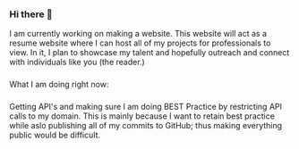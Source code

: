 ### Hi there 👋
I am currently working on making a website. This website will act as a resume website where I can host all of my projects for professionals to view. In it, I plan to showcase my talent and hopefully outreach and connect with individuals like you (the reader.)
###
What I am doing right now:
###
Getting API's and making sure I am doing BEST Practice by restricting API calls to my domain. This is mainly because I want to retain best practice while aslo publishing all of my commits to GitHub; thus making everything public would be difficult.
